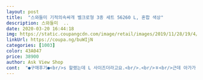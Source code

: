 ```yaml
---
layout: post 
title:  "스와들미 기적의속싸개 벨크로형 3종 세트 56260 L, 혼합 색상" 
description: 스와들미  ..
date: 2020-03-20 16:44:18 
img: https://static.coupangcdn.com/image/retail/images/2019/11/28/19/4/90263fc7-5ef7-4137-ab82-8dc6dc07235b.jpg 
linkUrl: https://coupa.ng/buWIjN 
categories: [1003] 
color: 43A047 
price: 38900 
author: Ask View Shop 
cont:  "●구매후기●<br/>s 할랬는데 L 사이즈더라고요.<br/>.<br/>ㅎ<br/>근데 아가가 4.<br/>2키로로 태어나서<br/>다리는 좀 헐렁하지만<br/>모로반사없이 안정적이구요.<br/><br/>바로 사용되더라고요?ㅎㅎㅎㅎ<br/>상체를 잘잡아줘서<br/>세탁해도 벨크로부분 별 영향없네유~<br/>신생아가 쓰기엔 L사이즈 커요.<br/> 커도 큰대로 나쁘지 않아요.<br/> 다만 전 기저귀 갈때 불편하던데 다른 사람들은 어떻게 하는지... <br/><br/>아기가 이제 1개월 7일 됐어요ㅋㅋ써본 후기입니다.<br/><br/>아직 써보지는 못했지만... <br/>이제 빨아 놓고 애기 나올 날만 기댕갸요<br/>울 애기가 더위를 많이 타고 답답한걸 싫어하다 보니 이걸하면 답답해서 울어요ㅠㅠ근데 비오고 추운날 사용할때는 이걸 하니 꿀잠을 잤네요ㅋㅋ 천이 봄 가을 겨울에 사용하면 좋을 듯해요 지금은 많이 더워요<br/>제가 사이즈를 잘 못본건지;;<br/>찍찍 잘붙어요~~^^<br/>한참 전에 먼저 준비해 놓은 아기 용품!<br/>화면이랑 색깔 비슷해요!!ㅎ<br/>" 
---
```

